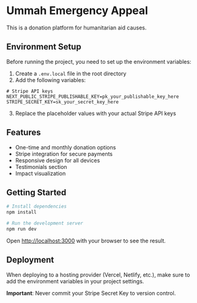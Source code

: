 # Ummah Emergency Appeal

This is a donation platform for humanitarian aid causes.

## Environment Setup

Before running the project, you need to set up the environment variables:

1. Create a `.env.local` file in the root directory
2. Add the following variables:

```
# Stripe API keys
NEXT_PUBLIC_STRIPE_PUBLISHABLE_KEY=pk_your_publishable_key_here
STRIPE_SECRET_KEY=sk_your_secret_key_here
```

3. Replace the placeholder values with your actual Stripe API keys

## Features

- One-time and monthly donation options
- Stripe integration for secure payments
- Responsive design for all devices
- Testimonials section
- Impact visualization

## Getting Started

```bash
# Install dependencies
npm install

# Run the development server
npm run dev
```

Open [http://localhost:3000](http://localhost:3000) with your browser to see the result.

## Deployment

When deploying to a hosting provider (Vercel, Netlify, etc.), make sure to add the environment variables in your project settings.

**Important**: Never commit your Stripe Secret Key to version control.
